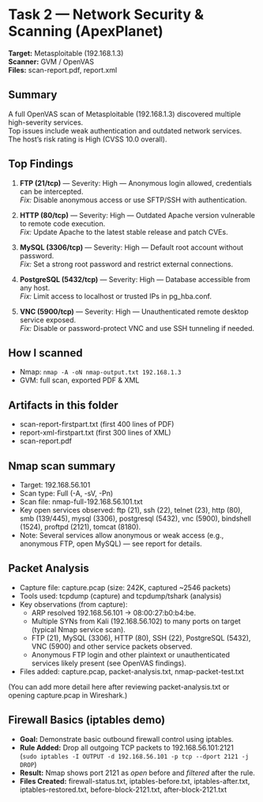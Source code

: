 # Task 2 — Network Security & Scanning (ApexPlanet)

**Target:** Metasploitable (192.168.1.3)  
**Scanner:** GVM / OpenVAS  
**Files:** scan-report.pdf, report.xml

## Summary
A full OpenVAS scan of Metasploitable (192.168.1.3) discovered multiple high-severity services.  
Top issues include weak authentication and outdated network services.  
The host’s risk rating is High (CVSS 10.0 overall).


## Top Findings
1. **FTP (21/tcp)** — Severity: High — Anonymous login allowed, credentials can be intercepted.  
   *Fix:* Disable anonymous access or use SFTP/SSH with authentication.

2. **HTTP (80/tcp)** — Severity: High — Outdated Apache version vulnerable to remote code execution.  
   *Fix:* Update Apache to the latest stable release and patch CVEs.

3. **MySQL (3306/tcp)** — Severity: High — Default root account without password.  
   *Fix:* Set a strong root password and restrict external connections.

4. **PostgreSQL (5432/tcp)** — Severity: High — Database accessible from any host.  
   *Fix:* Limit access to localhost or trusted IPs in pg_hba.conf.

5. **VNC (5900/tcp)** — Severity: High — Unauthenticated remote desktop service exposed.  
   *Fix:* Disable or password-protect VNC and use SSH tunneling if needed.


## How I scanned
- Nmap: `nmap -A -oN nmap-output.txt 192.168.1.3`
- GVM: full scan, exported PDF & XML

## Artifacts in this folder
- scan-report-firstpart.txt (first 400 lines of PDF)
- report-xml-firstpart.txt (first 300 lines of XML)
- scan-report.pdf

## Nmap scan summary
- Target: 192.168.56.101
- Scan type: Full (-A, -sV, -Pn)
- Scan file: nmap-full-192.168.56.101.txt
- Key open services observed: ftp (21), ssh (22), telnet (23), http (80), smb (139/445), mysql (3306), postgresql (5432), vnc (5900), bindshell (1524), proftpd (2121), tomcat (8180).
- Note: Several services allow anonymous or weak access (e.g., anonymous FTP, open MySQL) — see report for details.


## Packet Analysis
- Capture file: capture.pcap (size: 242K, captured ~2546 packets)
- Tools used: tcpdump (capture) and tcpdump/tshark (analysis)
- Key observations (from capture):
  - ARP resolved 192.168.56.101 → 08:00:27:b0:b4:be.
  - Multiple SYNs from Kali (192.168.56.102) to many ports on target (typical Nmap service scan).
  - FTP (21), MySQL (3306), HTTP (80), SSH (22), PostgreSQL (5432), VNC (5900) and other service packets observed.
  - Anonymous FTP login and other plaintext or unauthenticated services likely present (see OpenVAS findings).
- Files added: capture.pcap, packet-analysis.txt, nmap-packet-test.txt

(You can add more detail here after reviewing packet-analysis.txt or opening capture.pcap in Wireshark.)

## Firewall Basics (iptables demo)
- **Goal:** Demonstrate basic outbound firewall control using iptables.
- **Rule Added:** Drop all outgoing TCP packets to 192.168.56.101:2121  
  (`sudo iptables -I OUTPUT -d 192.168.56.101 -p tcp --dport 2121 -j DROP`)
- **Result:** Nmap shows port 2121 as *open* before and *filtered* after the rule.
- **Files Created:** firewall-status.txt, iptables-before.txt, iptables-after.txt, iptables-restored.txt, before-block-2121.txt, after-block-2121.txt
